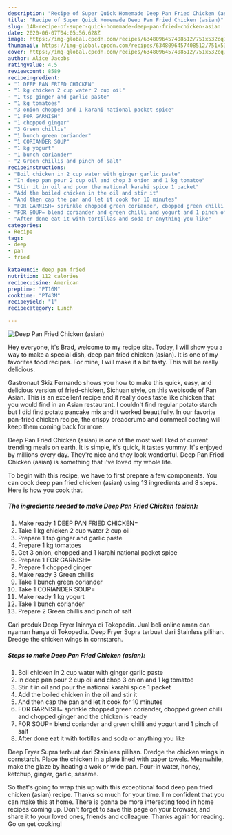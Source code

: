```yaml
---
description: "Recipe of Super Quick Homemade Deep Pan Fried Chicken (asian)"
title: "Recipe of Super Quick Homemade Deep Pan Fried Chicken (asian)"
slug: 148-recipe-of-super-quick-homemade-deep-pan-fried-chicken-asian
date: 2020-06-07T04:05:56.628Z
image: https://img-global.cpcdn.com/recipes/6348096457408512/751x532cq70/deep-pan-fried-chicken-asian-recipe-main-photo.jpg
thumbnail: https://img-global.cpcdn.com/recipes/6348096457408512/751x532cq70/deep-pan-fried-chicken-asian-recipe-main-photo.jpg
cover: https://img-global.cpcdn.com/recipes/6348096457408512/751x532cq70/deep-pan-fried-chicken-asian-recipe-main-photo.jpg
author: Alice Jacobs
ratingvalue: 4.5
reviewcount: 8589
recipeingredient:
- "1 DEEP PAN FRIED CHICKEN"
- "1 kg chicken 2 cup water 2 cup oil"
- "1 tsp ginger and garlic paste"
- "1 kg tomatoes"
- "3 onion chopped and 1 karahi national packet spice"
- "1 FOR GARNISH"
- "1 chopped ginger"
- "3 Green chillis"
- "1 bunch green coriander"
- "1 CORIANDER SOUP"
- "1 kg yogurt"
- "1 bunch coriander"
- "2 Green chillis and pinch of salt"
recipeinstructions:
- "Boil chicken in 2 cup water with ginger garlic paste"
- "In deep pan pour 2 cup oil and chop 3 onion and 1 kg tomatoe"
- "Stir it in oil and pour the national karahi spice 1 packet"
- "Add the boiled chicken in the oil and stir it"
- "And then cap the pan and let it cook for 10 minutes"
- "FOR GARNISH= sprinkle chopped green coriander, cbopped green chilli and chopped ginger and the chicken is ready"
- "FOR SOUP= blend coriander and green chilli and yogurt and 1 pinch of salt"
- "After done eat it with tortillas and soda or anything you like"
categories:
- Recipe
tags:
- deep
- pan
- fried

katakunci: deep pan fried 
nutrition: 112 calories
recipecuisine: American
preptime: "PT16M"
cooktime: "PT43M"
recipeyield: "1"
recipecategory: Lunch

---
```



![Deep Pan Fried Chicken (asian)](https://img-global.cpcdn.com/recipes/6348096457408512/751x532cq70/deep-pan-fried-chicken-asian-recipe-main-photo.jpg)

Hey everyone, it's Brad, welcome to my recipe site. Today, I will show you a way to make a special dish, deep pan fried chicken (asian). It is one of my favorites food recipes. For mine, I will make it a bit tasty. This will be really delicious.

Gastronaut Skiz Fernando shows you how to make this quick, easy, and delicious version of fried-chicken, Sichuan style, on this webisode of Pan Asian. This is an excellent recipe and it really does taste like chicken that you would find in an Asian restaurant. I couldn&#39;t find regular potato starch but I did find potato pancake mix and it worked beautifully. In our favorite pan-fried chicken recipe, the crispy breadcrumb and cornmeal coating will keep them coming back for more.

Deep Pan Fried Chicken (asian) is one of the most well liked of current trending meals on earth. It is simple, it's quick, it tastes yummy. It's enjoyed by millions every day. They're nice and they look wonderful. Deep Pan Fried Chicken (asian) is something that I've loved my whole life.


To begin with this recipe, we have to first prepare a few components. You can cook deep pan fried chicken (asian) using 13 ingredients and 8 steps. Here is how you cook that.

<!--inarticleads1-->

##### The ingredients needed to make Deep Pan Fried Chicken (asian):

1. Make ready 1 DEEP PAN FRIED CHICKEN=
1. Take 1 kg chicken 2 cup water 2 cup oil
1. Prepare 1 tsp ginger and garlic paste
1. Prepare 1 kg tomatoes
1. Get 3 onion, chopped and 1 karahi national packet spice
1. Prepare 1 FOR GARNISH=
1. Prepare 1 chopped ginger
1. Make ready 3 Green chillis
1. Take 1 bunch green coriander
1. Take 1 CORIANDER SOUP=
1. Make ready 1 kg yogurt
1. Take 1 bunch coriander
1. Prepare 2 Green chillis and pinch of salt


Cari produk Deep Fryer lainnya di Tokopedia. Jual beli online aman dan nyaman hanya di Tokopedia. Deep Fryer Supra terbuat dari Stainless pilihan. Dredge the chicken wings in cornstarch. 

<!--inarticleads2-->

##### Steps to make Deep Pan Fried Chicken (asian):

1. Boil chicken in 2 cup water with ginger garlic paste
1. In deep pan pour 2 cup oil and chop 3 onion and 1 kg tomatoe
1. Stir it in oil and pour the national karahi spice 1 packet
1. Add the boiled chicken in the oil and stir it
1. And then cap the pan and let it cook for 10 minutes
1. FOR GARNISH= sprinkle chopped green coriander, cbopped green chilli and chopped ginger and the chicken is ready
1. FOR SOUP= blend coriander and green chilli and yogurt and 1 pinch of salt
1. After done eat it with tortillas and soda or anything you like


Deep Fryer Supra terbuat dari Stainless pilihan. Dredge the chicken wings in cornstarch. Place the chicken in a plate lined with paper towels. Meanwhile, make the glaze by heating a wok or wide pan. Pour-in water, honey, ketchup, ginger, garlic, sesame. 

So that's going to wrap this up with this exceptional food deep pan fried chicken (asian) recipe. Thanks so much for your time. I'm confident that you can make this at home. There is gonna be more interesting food in home recipes coming up. Don't forget to save this page on your browser, and share it to your loved ones, friends and colleague. Thanks again for reading. Go on get cooking!
